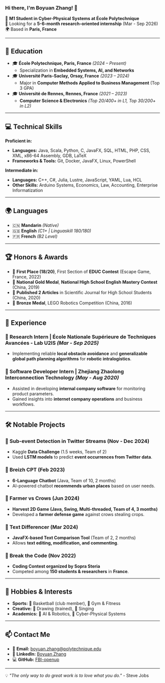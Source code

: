 ### Hi there, I'm **Boyuan Zhang**! 👋

🚀 **M1 Student in Cyber-Physical Systems at École Polytechnique**  
🔬 Looking for a **5-6-month research-oriented internship** (Mar - Sep 2026)  
🌍 Based in **Paris, France**  

---

## 🏫 Education

- 🎓 **École Polytechnique, Paris, France** *(2024 – Present)*  
  - Specialization in **Embedded Systems, AI, and Networks**
- 🎓 **Université Paris-Saclay, Orsay, France** *(2023 – 2024)*  
  - Major in **Computer Methods Applied to Business Management** (Top 3 GPA)
- 🎓 **Université de Rennes, Rennes, France** *(2021 – 2023)*  
  - **Computer Science & Electronics** *(Top 20/400+ in L1, Top 30/200+ in L2)*

---

## 💻 Technical Skills

**Proficient in:**
- **Languages:** Java, Scala, Python, C, JavaFX, SQL, HTML, PHP, CSS, XML, x86-64 Assembly, GDB, LaTeX
- **Frameworks & Tools:** Git, Docker, JavaFX, Linux, PowerShell

**Intermediate in:**
- **Languages:** C++, C#, Julia, Lustre, JavaScript, YAML, Lua, HCL
- **Other Skills:** Arduino Systems, Economics, Law, Accounting, Enterprise Informatization

---

## 🌍 Languages

- 🇨🇳 **Mandarin** *(Native)*
- 🇬🇧 **English** *(C1+ | Linguaskill 180/180)*
- 🇫🇷 **French** *(B2 Level)*

---

## 🏆 Honors & Awards

- 🏅 **First Place (18/20)**, First Section of **EDUC Contest** (Escape Game, France, 2022)
- 🥇 **National Gold Medal**, **National High School English Mastery Contest** (China, 2019)
- 📖 **Published 2 Articles** in Scientific Journal for High School Students (China, 2020)
- 🏅 **Bronze Medal**, LEGO Robotics Competition (China, 2016)

---

## 🔬 Experience

### 🔹 Research Intern | École Nationale Supérieure de Techniques Avancées - Lab U2IS *(Mar - Sep 2025)*
- Implementing reliable **local obstacle avoidance** and **generalizable global path planning algorithms** for **robotic intralogistics**.

### 🔹 Software Developer Intern | Zhejiang Zhaolong Interconnection Technology *(May - Aug 2020)*
- Assisted in developing **internal company software** for monitoring product parameters.
- Gained insights into **internet company operations** and business workflows.

---

## 🛠️ Notable Projects

### **🔹 Sub-event Detection in Twitter Streams (Nov - Dec 2024)**
- Kaggle **Data Challenge** (1.5 weeks, Team of 2)
- Used **LSTM models** to predict **event occurrences from Twitter data**.

### **🔹 Breizh CPT (Feb 2023)**
- **6-Language Chatbot** (Java, Team of 10, 2 months)
- AI-powered chatbot **recommends urban places** based on user needs.

### **🔹 Farmer vs Crows (Jun 2024)**
- **Harvest 2D Game (Java, Swing, Multi-threaded, Team of 4, 3 months)**
- Developed a **farmer defense game** against crows stealing crops.

### **🔹 Text Differencer (Mar 2024)**
- **JavaFX-based Text Comparison Tool** (Team of 2, 2 months)
- Allows **text editing, modification, and commenting**.

### **🔹 Break the Code (Nov 2022)**
- **Coding Contest organized by Sopra Steria**
- Competed among **150 students & researchers** in **France**.

---

## 🏀 Hobbies & Interests

- **Sports:** 🏀 Basketball (club member), 💪 Gym & Fitness
- **Creative:** 🎨 Drawing (trained), 🎤 Singing
- **Academics:** 🤖 AI & Robotics, 🔬 Cyber-Physical Systems

---

## 📫 Contact Me

- 📧 **Email:** [boyuan.zhang@polytechnique.edu](mailto:boyuan.zhang@polytechnique.edu)
- 🏢 **LinkedIn:** [Boyuan Zhang](https://www.linkedin.com/in/boyuan-zhang)
- 💻 **GitHub:** [FBI-openup](https://github.com/FBI-openup)

---

💡 *"The only way to do great work is to love what you do."* - Steve Jobs
